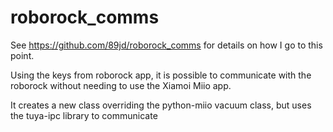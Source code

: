 # roborock_comms

See https://github.com/89jd/roborock_comms for details on how I go to this point.

Using the keys from roborock app, it is possible to communicate with the roborock without needing to use the Xiamoi Miio app.

It creates a new class overriding the python-miio vacuum class, but uses the tuya-ipc library to communicate
